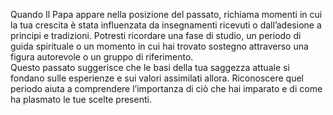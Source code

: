 Quando Il Papa appare nella posizione del passato, richiama momenti in cui la tua crescita è stata influenzata da insegnamenti ricevuti o dall’adesione a principi e tradizioni. Potresti ricordare una fase di studio, un periodo di guida spirituale o un momento in cui hai trovato sostegno attraverso una figura autorevole o un gruppo di riferimento.  
Questo passato suggerisce che le basi della tua saggezza attuale si fondano sulle esperienze e sui valori assimilati allora. Riconoscere quel periodo aiuta a comprendere l’importanza di ciò che hai imparato e di come ha plasmato le tue scelte presenti.
